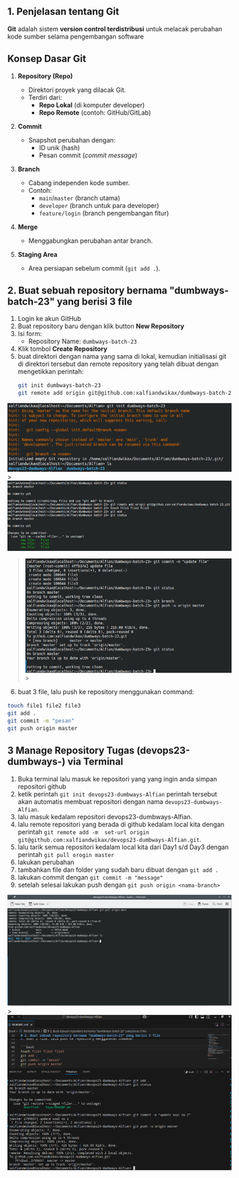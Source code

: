 ## 1. Penjelasan tentang Git

**Git** adalah sistem **version control terdistribusi**  untuk melacak perubahan kode sumber selama pengembangan software
## Konsep Dasar Git

1. **Repository (Repo)**  
   - Direktori proyek yang dilacak Git.  
   - Terdiri dari:  
     - **Repo Lokal** (di komputer developer)  
     - **Repo Remote** (contoh: GitHub/GitLab)  

2. **Commit**  
   - Snapshot perubahan dengan:  
     - ID unik (hash)  
     - Pesan commit (*commit message*)  

3. **Branch**  
   - Cabang independen kode sumber.  
   - Contoh:  
     - `main`/`master` (branch utama) 
     - `developer` (branch untuk para developer)   
     - `feature/login` (branch pengembangan fitur)  

4. **Merge**  
   - Menggabungkan perubahan antar branch.  

5. **Staging Area**  
   - Area persiapan sebelum commit (`git add .`). 

## 2. Buat sebuah repository bernama "dumbways-batch-23" yang berisi 3 file

1. Login ke akun GitHub
2. Buat repository baru dengan klik button **New Repository**
3. Isi form:
   - Repository Name: `dumbways-batch-23`
4. Klik tombol **Create Repository**
5. buat direktori dengan nama yang sama di lokal, kemudian initialisasi git di direktori tersebut dan remote repository yang telah dibuat dengan mengetikkan perintah:
   ```bash
   git init dumbways-batch-23 
   git remote add origin git@github.com:xalfiandwikax/dumbways-batch-23
   ```
![git_init](image/git_init.png) > ![git_remote](image/git_remote.png)
> ![git_comit](image/git_commit.png) >  


6. buat 3 file, lalu push ke repository menggunakan command:

```bash
touch file1 file2 file3
git add .
git commit -m "pesan"
git push origin master
```



## 3 Manage Repository Tugas (devops23-dumbways-<nama>) via Terminal
1. Buka terminal lalu masuk ke repositori yang yang ingin anda simpan repositori github 
2. ketik perintah `git init devops23-dumbways-Alfian` perintah tersebut akan automatis membuat repositori dengan nama `devops23-dumbways-Alfian`.
2. lalu masuk kedalam repositori devops23-dumbways-Alfian.
3. lalu remote repositori yang berada di github kedalam local kita dengan perintah `git remote add -m  set-url origin git@github.com:xalfiandwikax/devops23-dumbways-Alfian.git`.
4. lalu tarik semua repositori kedalam local kita dari Day1 s/d Day3 dengan perintah ```git pull orogin master ```
5. lakukan perubahan 
6. tambahkan file dan folder yang sudah baru dibuat dengan `git add .`
7. lakukan commit dengan `git commit -m "message"`
8. setelah selesai lakukan push dengan `git push origin <nama-branch>`

![mkdir](image/pull_request%20_git.jpeg) > ![git-manage](image/managegithub1.png)
